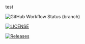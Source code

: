 test

![GitHub Workflow Status (branch)](https://img.shields.io/github/actions/workflow/status/ayupitslucy/sem/main.yml?branch=master)

[![LICENSE](https://img.shields.io/github/license/ayupitslucy/sem.svg?style=flat-square)](https://github.com/ayupitslucy/sem/blob/master/LICENSE)

[![Releases](https://img.shields.io/github/release/ayupitslucy/sem/all.svg?style=flat-square)](https://github.com/ayupitslucy/sem/releases)